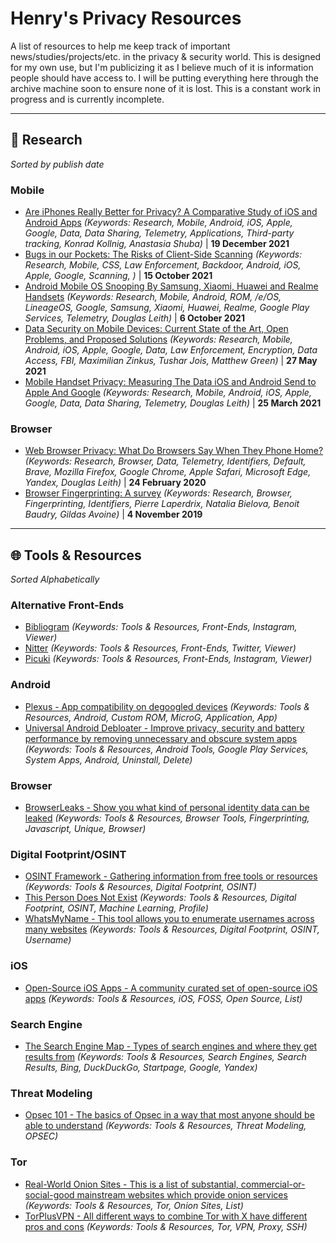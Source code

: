 # Henry's Privacy Resources
A list of resources to help me keep track of important news/studies/projects/etc. in the privacy & security world. This is designed for my own use, but I'm publicizing it as I believe much of it is information people should have access to. I will be putting everything here through the archive machine soon to ensure none of it is lost. This is a constant work in progress and is currently incomplete.
____
## 🔬 Research 
*Sorted by publish date*
### Mobile
- [Are iPhones Really Better for Privacy? A Comparative Study of iOS and Android Apps](https://arxiv.org/pdf/2109.13722.pdf) *(Keywords: Research, Mobile, Android, iOS, Apple, Google, Data, Data Sharing, Telemetry, Applications, Third-party tracking, Konrad Kollnig, Anastasia Shuba)* | **19 December 2021**
- [Bugs in our Pockets: The Risks of Client-Side Scanning](https://arxiv.org/pdf/2110.07450.pdf) *(Keywords: Research, Mobile, CSS, Law Enforcement, Backdoor, Android, iOS, Apple, Google, Scanning, )* | **15 October 2021**
- [Android Mobile OS Snooping By Samsung, Xiaomi, Huawei and Realme Handsets](https://www.scss.tcd.ie/Doug.Leith/Android_privacy_report.pdf) *(Keywords: Research, Mobile, Android, ROM, /e/OS, LineageOS, Google, Samsung, Xiaomi, Huawei, Realme, Google Play Services, Telemetry, Douglas Leith)* | **6 October 2021**
- [Data Security on Mobile Devices: Current State of the Art, Open Problems, and Proposed Solutions](https://arxiv.org/pdf/2105.12613.pdf) *(Keywords: Research, Mobile, Android, iOS, Apple, Google, Data, Law Enforcement, Encryption, Data Access, FBI, Maximilian Zinkus, Tushar Jois, Matthew Green)* | **27 May 2021**
- [Mobile Handset Privacy: Measuring The Data iOS and Android Send to Apple And Google](https://www.scss.tcd.ie/doug.leith/apple_google.pdf) *(Keywords: Research, Mobile, Android, iOS, Apple, Google, Data, Data Sharing, Telemetry, Douglas Leith)* | **25 March 2021**

### Browser
- [Web Browser Privacy: What Do Browsers Say When They Phone Home?](https://www.scss.tcd.ie/Doug.Leith/pubs/browser_privacy.pdf) *(Keywords: Research, Browser, Data, Telemetry, Identifiers, Default, Brave, Mozilla Firefox, Google Chrome, Apple Safari, Microsoft Edge, Yandex, Douglas Leith)* | **24 February 2020**
- [Browser Fingerprinting: A survey](https://arxiv.org/pdf/1905.01051.pdf) *(Keywords: Research, Browser, Fingerprinting, Identifiers, Pierre Laperdrix, Natalia Bielova, Benoit Baudry, Gildas Avoine)* | **4 November 2019**
____
## 🌐 Tools & Resources
*Sorted Alphabetically*
### Alternative Front-Ends
- [Bibliogram](https://bibliogram.art/) *(Keywords: Tools & Resources, Front-Ends, Instagram, Viewer)*
- [Nitter](https://nitter.net/) *(Keywords: Tools & Resources, Front-Ends, Twitter, Viewer)*
- [Picuki](https://www.picuki.com/) *(Keywords: Tools & Resources, Front-Ends, Instagram, Viewer)*

### Android
- [Plexus - App compatibility on degoogled devices](https://plexus.techlore.tech/) *(Keywords: Tools & Resources, Android, Custom ROM, MicroG, Application, App)*
- [Universal Android Debloater - Improve privacy, security and battery performance by removing unnecessary and obscure system apps](https://github.com/0x192/universal-android-debloater) *(Keywords: Tools & Resources, Android Tools, Google Play Services, System Apps, Android, Uninstall, Delete)*

### Browser
- [BrowserLeaks - Show you what kind of personal identity data can be leaked](https://browserleaks.com/) *(Keywords: Tools & Resources, Browser Tools, Fingerprinting, Javascript, Unique, Browser)*

### Digital Footprint/OSINT
- [OSINT Framework - Gathering information from free tools or resources](https://osintframework.com/) *(Keywords: Tools & Resources, Digital Footprint, OSINT)*
- [This Person Does Not Exist](https://thispersondoesnotexist.com/) *(Keywords: Tools & Resources, Digital Footprint, OSINT, Machine Learning, Profile)*
- [WhatsMyName - This tool allows you to enumerate usernames across many websites](https://whatsmyname.app/) *(Keywords: Tools & Resources, Digital Footprint, OSINT, Username)*

### iOS
- [Open-Source iOS Apps - A community curated set of open-source iOS apps](https://open-source-ios-apps.netlify.app/) *(Keywords: Tools & Resources, iOS, FOSS, Open Source, List)*

### Search Engine
- [The Search Engine Map - Types of search engines and where they get results from](https://www.searchenginemap.com/) *(Keywords: Tools & Resources, Search Engines, Search Results, Bing, DuckDuckGo, Startpage, Google, Yandex)*

### Threat Modeling
- [Opsec 101 - The basics of Opsec in a way that most anyone should be able to understand](https://opsec101.org/) *(Keywords: Tools & Resources, Threat Modeling, OPSEC)*

### Tor
- [Real-World Onion Sites - This is a list of substantial, commercial-or-social-good mainstream websites which provide onion services](https://github.com/alecmuffett/real-world-onion-sites) *(Keywords: Tools & Resources, Tor, Onion Sites, List)*
- [TorPlusVPN - All different ways to combine Tor with X have different pros and cons](https://gitlab.torproject.org/legacy/trac/-/wikis/doc/TorPlusVPN) *(Keywords: Tools & Resources, Tor, VPN, Proxy, SSH)*

